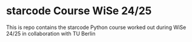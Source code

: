# starcode Course WiSe 24/25

This is repo contains the starcode Python course worked out during WiSe 24/25 in collaboration with TU Berlin
